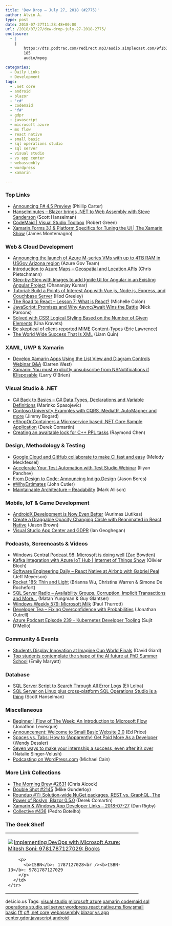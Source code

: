 ```yaml
---
title: 'Dew Drop – July 27, 2018 (#2775)'
author: Alvin A.
type: post
date: 2018-07-27T11:28:48+00:00
url: /2018/07/27/dew-drop-july-27-2018-2775/
enclosure:
  - |
    |
        https://dts.podtrac.com/redirect.mp3/audio.simplecast.com/9f1b3df1.mp3
        185
        audio/mpeg
        
categories:
  - Daily Links
  - Development
tags:
  - .net core
  - android
  - blazor
  - 'c#'
  - codemaid
  - 'f#'
  - gdpr
  - javascript
  - microsoft azure
  - ms flow
  - react native
  - small basic
  - sql operations studio
  - sql server
  - visual studio
  - vs app center
  - webassembly
  - wordpress
  - xamarin

---
```

### <a name="top"></a>Top Links

  * <a href="https://blogs.msdn.microsoft.com/dotnet/2018/07/26/announcing-f-4-5-preview/" target="_blank">Announcing F# 4.5 Preview</a> (Phillip Carter)
  * <a href="https://dts.podtrac.com/redirect.mp3/audio.simplecast.com/9f1b3df1.mp3" target="_blank">Hanselminutes &#8211; Blazor brings .NET to Web Assembly with Steve Sanderson</a> (Scott Hanselman)
  * <a href="https://channel9.msdn.com/Shows/Visual-Studio-Toolbox/CodeMaid?WT.mc_id=DX_MVP4025064" target="_blank">CodeMaid | Visual Studio Toolbox</a> (Robert Green)
  * <a href="https://channel9.msdn.com/Shows/XamarinShow/XamarinForms-31--Platform-Specifics-for-Tuning-the-UI?WT.mc_id=DX_MVP4025064" target="_blank">Xamarin.Forms 3.1 & Platform Specifics for Tuning the UI | The Xamarin Show</a> (James Montemagno)



### <a name="web"></a>Web & Cloud Development

  * <a href="https://blogs.msdn.microsoft.com/azuregov/2018/07/26/announcing-the-launch-of-azure-m-series-vms-with-up-to-4tb-ram-in-usgov-arizona-region/" target="_blank">Announcing the launch of Azure M-series VMs with up to 4TB RAM in USGov Arizona region</a> (Azure Gov Team)
  * <a href="https://buildazure.com/2018/07/26/introduction-to-azure-maps-geospatial-and-location-apis/" target="_blank">Introduction to Azure Maps – Geospatial and Location APIs</a> (Chris Pietschmann)
  * <a href="https://www.infragistics.com/community/blogs/b/infragistics/posts/step-by-step-with-images-to-add-ignite-ui-for-angular-in-an-existing-angular-project" target="_blank">Step-by-Step with Images to add Ignite UI for Angular in an Existing Angular Project</a> (Dhananjay Kumar)
  * <a href="https://blog.couchbase.com/tutorial-points-interest-app-vuejs-nodejs-express-couchbase-server/" target="_blank">Tutorial: Build a Points of Interest App with Vue.js, Node.js, Express, and Couchbase Server</a> (Hod Greeley)
  * <a href="https://medium.com/the-road-to-react/lesson-7-what-is-react-fd0d41e96734?source=rss----9a4fe4613e92---4" target="_blank">The Road to React &#8211; Lesson 7: What is React?</a> (Michelle Colón)
  * <a href="https://hackernoon.com/javascript-promises-and-why-async-await-wins-the-battle-4fc9d15d509f?source=rss----3a8144eabfe3---4" target="_blank">JavaScript: Promises and Why Async/Await Wins the Battle</a> (Nick Parsons)
  * <a href="https://css-tricks.com/solved-with-css-logical-styling-based-on-the-number-of-given-elements/" target="_blank">Solved with CSS! Logical Styling Based on the Number of Given Elements</a> (Una Kravets)
  * <a href="https://textslashplain.com/2018/07/26/be-skeptical-of-client-reported-mime-content-types/" target="_blank">Be skeptical of client-reported MIME Content-Types</a> (Eric Lawrence)
  * <a href="https://www.w3.org/blog/2018/07/the-world-wide-success-that-is-xml/" target="_blank">The World Wide Success That Is XML</a> (Liam Quin)



### <a name="silverlight"></a>XAML, UWP & Xamarin

  * <a href="https://blog.syncfusion.com/post/Develop-Xamarin-Apps-Using-the-List-View-and-Diagram-Controls-Webinar-QA.aspx" target="_blank">Develop Xamarin Apps Using the List View and Diagram Controls Webinar Q&A</a> (Darren West)
  * <a href="http://www.knowing.net/index.php/2018/07/26/xamarin-you-must-explicitly-unsubscribe-from-nsnotifications-if-idisposable/" target="_blank">Xamarin: You must explicitly unsubscribe from NSNotifications if IDisposable</a> (Larry O&#8217;Brien)



### <a name="dotnet"></a>Visual Studio & .NET

  * <a href="https://code-maze.com/csharp-basics-data-types-variables/" target="_blank">C# Back to Basics – C# Data Types, Declarations and Variable Definitions</a> (Marinko Spasojevic)
  * <a href="http://feedproxy.google.com/~r/GrabBagOfT/~3/TgXlFq5mKmQ/" target="_blank">Contoso University Examples with CQRS, MediatR, AutoMapper and more</a> (Jimmy Bogard)
  * <a href="https://codeopinion.com/eshoponcontainers-a-microservice-based-net-core-sample-application/" target="_blank">eShopOnContainers a Microservice based .NET Core Sample Application</a> (Derek Comartin)
  * <a href="https://blogs.msdn.microsoft.com/oldnewthing/20180726-00/?p=99345" target="_blank">Creating an awaitable lock for C++ PPL tasks</a> (Raymond Chen)



### <a name="design"></a>Design, Methodology & Testing

  * <a href="http://feedproxy.google.com/~r/ClPlBl/~3/QGcw9pO3Ud8/go-fast-safely-and-easily-with-cloud-build-and-github.html" target="_blank">Google Cloud and GitHub collaborate to make CI fast and easy</a> (Melody Meckfessel)
  * <a href="http://tracking.feedpress.it/link/10828/9864581" target="_blank">Accelerate Your Test Automation with Test Studio Webinar</a> (Iliyan Panchev)
  * <a href="https://www.infragistics.com/community/blogs/b/infragistics/posts/design-to-code-announcing-indigo-design" target="_blank">From Design to Code: Announcing Indigo.Design</a> (Jason Beres)
  * <a href="https://hackernoon.com/whyestimates-81938689c79d?source=rss-4c3f4fe11e6b------2" target="_blank">#WhyEstimates</a> (John Cutler)
  * <a href="http://feedproxy.google.com/~r/StylingAndroid/~3/Cw5f4LJQZy8/" target="_blank">Maintainable Architecture – Readability</a> (Mark Allison)



### <a name="mobile"></a>Mobile, IoT & Game Development

  * <a href="http://feedproxy.google.com/~r/blogspot/hsDu/~3/oAzcyQIlHN0/androidx-development-is-now-even-better.html" target="_blank">AndroidX Development is Now Even Better</a> (Aurimas Liutikas)
  * <a href="https://codeburst.io/create-a-draggable-opacity-changing-circle-with-reanimated-in-react-native-38ddc825b0ae?source=rss----61061eb0c96b---4" target="_blank">Create a Draggable Opacity Changing Circle with Reanimated in React Native</a> (Jason Brown)
  * <a href="https://blogs.msdn.microsoft.com/vsappcenter/visual-studio-app-center-and-gdpr/" target="_blank">Visual Studio App Center and GDPR</a> (Ian Geoghegan)



### <a name="podcasts"></a>Podcasts, Screencasts & Videos

  * <a href="http://feedproxy.google.com/~r/wmexperts/~3/pWR6e1TwFjc/windows-central-podcast-98" target="_blank">Windows Central Podcast 98: Microsoft is doing well</a> (Zac Bowden)
  * <a href="https://channel9.msdn.com/Shows/Internet-of-Things-Show/Kafka-Integration-with-Azure-IoT-Hub?WT.mc_id=DX_MVP4025064" target="_blank">Kafka Integration with Azure IoT Hub | Internet of Things Show</a> (Olivier Bloch)
  * <a href="https://softwareengineeringdaily.com/2018/07/27/react-native-at-airbnb-with-gabriel-peal/" target="_blank">Software Engineering Daily &#8211; React Native at Airbnb with Gabriel Peal</a> (Jeff Meyerson)
  * <a href="http://relay.fm/rocket/185" target="_blank">Rocket 185: Thin and Light</a> (Brianna Wu, Christina Warren & Simone De Rochefort)
  * <a href="http://www.sqlserverradio.com/availability-groups-corruption-implicit-transactions-and-more/" target="_blank">SQL Server Radio &#8211; Availability Groups, Corruption, Implicit Transactions and More…</a> (Matan Yungman & Guy Glantser)
  * <a href="https://www.thurrott.com/podcasts/windows-weekly/164279/windows-weekly-579-microsoft-milk" target="_blank">Windows Weekly 579: Microsoft Milk</a> (Paul Thurrott)
  * <a href="http://developertea.simplecast.fm/a254bb0a" target="_blank">Developer Tea &#8211; Fixing Overconfidence with Probabilities</a> (Jonathan Cutrell)
  * <a href="http://azpodcast.azurewebsites.net/post/Episode-239-Kubernetes-Developer-Tooling1" target="_blank">Azure Podcast Episode 239 &#8211; Kubernetes Developer Tooling</a> (Sujit D&#8217;Mello)



### <a name="events"></a>Community & Events

  * <a href="http://davidgiard.com/2018/07/26/StudentsDisplayInnovationAtImagineCupWorldFinals.aspx" target="_blank">Students Display Innovation at Imagine Cup World Finals</a> (David Giard)
  * <a href="https://www.microsoft.com/en-us/research/blog/top-students-contemplate-the-shape-of-the-ai-future-at-phd-summer-school/" target="_blank">Top students contemplate the shape of the AI future at PhD Summer School</a> (Emily Maryatt)



### <a name="sql"></a>Database

  * <a href="http://feedproxy.google.com/~r/MSSQLTips-LatestSqlServerTips/~3/zgukfg4FZR4/tip.asp" target="_blank">SQL Server Script to Search Through All Error Logs</a> (Eli Leiba)
  * <a href="http://feeds.hanselman.com/~/560981362/0/scotthanselman~SQL-Server-on-Linux-plus-crossplatform-SQL-Operations-Studio-is-a-thing.aspx" target="_blank">SQL Server on Linux plus cross-platform SQL Operations Studio is a thing</a> (Scott Hanselman)



### <a name="misc"></a>Miscellaneous

  * <a href="https://flow.microsoft.com/en-us/blog/introduction-to-microsoft-flow/" target="_blank">Beginner | Flow of The Week: An Introduction to Microsoft Flow</a> (Jonathon Levesque)
  * <a href="https://blogs.msdn.microsoft.com/smallbasic/2018/07/26/announcement-welcome-to-small-basic-website-2-0/" target="_blank">Announcement: Welcome to Small Basic Website 2.0</a> (Ed Price)
  * <a href="https://www.7pace.com/blog/programming-spaces-vs-tabs" target="_blank">Spaces vs. Tabs: How to (Apparently) Get Paid More As a Developer</a> (Wendy Dessler)
  * <a href="https://news.microsoft.com/life/internship_success/" target="_blank">Seven ways to make your internship a success, even after it’s over</a> (Natalie Singer-Velush)
  * <a href="https://en.blog.wordpress.com/2018/07/26/podcasting-on-wordpress-com/" target="_blank">Podcasting on WordPress.com</a> (Michael Cain)



### <a name="links"></a>More Link Collections

  * <a href="http://feedproxy.google.com/~r/ReflectivePerspective/~3/d6j8M_Wfe2k/" target="_blank">The Morning Brew #2631</a> (Chris Alcock)
  * <a href="https://afreshcup.com/home/2018/07/27/double-shot-2145.html" target="_blank">Double Shot #2145</a> (Mike Gunderloy)
  * <a href="https://codeopinion.com/roundup-11/" target="_blank">Roundup #11: Solution-wide NuGet packages, REST vs. GraphQL, The Power of Roslyn, Blazor 0.5.0</a> (Derek Comartin)
  * <a href="https://links.danrigby.com/2018/07/app-developer-links-2018-07-27/" target="_blank">Xamarin & Windows App Developer Links &#8211; 2018-07-27</a> (Dan Rigby)
  * <a href="http://feedproxy.google.com/~r/tympanus/~3/EDOFGPIN4J0/" target="_blank">Collective #436</a> (Pedro Botelho)



### <a name="shelf"></a>The Geek Shelf

<div class="wlWriterEditableSmartContent" id="scid:7dc1bd33-94bd-46fd-a20b-0131235bcd47:92f60763-26cf-4056-b7ae-69955ebf82c5" style="margin: 0px; padding: 0px; float: none; display: inline;">
  <table cellspacing="0" cellpadding="2" width="400" border="0" unselectable="on">
    <tr>
      <td valign="top" width="400">
        <p>
          <a title="Implementing DevOps with Microsoft Azure: Mitesh Soni: 9781787127029: Books" href="https://www.amazon.com/exec/obidos/ASIN/1787127028/amavin-20"><img data-recalc-dims="1" decoding="async" src="https://i0.wp.com/images-na.ssl-images-amazon.com/images/I/51KucypeVnL._AC_US218_.jpg?w=660&#038;ssl=1" border="0" align="left" style="float:left" />Implementing DevOps with Microsoft Azure: Mitesh Soni: 9781787127029: Books</a>
        </p>
        
        <p>
          <b>ISBN</b>: 1787127028<br /><b>ISBN-13</b>: 9781787127029
        </p>
      </td>
    </tr>
  </table>
</div>



<div class="wlWriterEditableSmartContent" id="scid:77ECF5F8-D252-44F5-B4EB-D463C5396A79:923d3269-4f0b-4e7d-96bf-4e86a9ab1e51" style="margin: 0px; padding: 0px; float: none; display: inline;">
  del.icio.us Tags: <a href="http://del.icio.us/popular/visual+studio" rel="tag">visual studio</a>,<a href="http://del.icio.us/popular/microsoft+azure" rel="tag">microsoft azure</a>,<a href="http://del.icio.us/popular/xamarin" rel="tag">xamarin</a>,<a href="http://del.icio.us/popular/codemaid" rel="tag">codemaid</a>,<a href="http://del.icio.us/popular/sql+operations+studio" rel="tag">sql operations studio</a>,<a href="http://del.icio.us/popular/sql+server" rel="tag">sql server</a>,<a href="http://del.icio.us/popular/wordpress" rel="tag">wordpress</a>,<a href="http://del.icio.us/popular/react+native" rel="tag">react native</a>,<a href="http://del.icio.us/popular/ms+flow" rel="tag">ms flow</a>,<a href="http://del.icio.us/popular/small+basic" rel="tag">small basic</a>,<a href="http://del.icio.us/popular/f%23" rel="tag">f#</a>,<a href="http://del.icio.us/popular/c%23" rel="tag">c#</a>,<a href="http://del.icio.us/popular/.net+core" rel="tag">.net core</a>,<a href="http://del.icio.us/popular/webassembly" rel="tag">webassembly</a>,<a href="http://del.icio.us/popular/blazor" rel="tag">blazor</a>,<a href="http://del.icio.us/popular/vs+app+center" rel="tag">vs app center</a>,<a href="http://del.icio.us/popular/gdpr" rel="tag">gdpr</a>,<a href="http://del.icio.us/popular/javascript" rel="tag">javascript</a>,<a href="http://del.icio.us/popular/android" rel="tag">android</a>
</div>